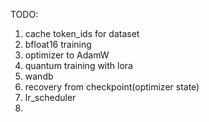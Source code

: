 

TODO:
1. cache token_ids for dataset
2. bfloat16 training
3. optimizer to AdamW
4. quantum training with lora
5. wandb
6. recovery from checkpoint(optimizer state)
7. lr_scheduler
8. 